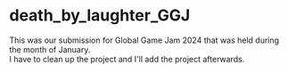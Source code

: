 # death_by_laughter_GGJ
This was our submission for Global Game Jam 2024 that was held during the month of January. <br>
I have to clean up the project and I'll add the project afterwards.
